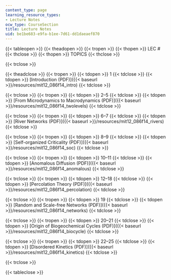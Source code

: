 ```yaml
---
content_type: page
learning_resource_types:
- Lecture Notes
ocw_type: CourseSection
title: Lecture Notes
uid: be1be683-e9fa-b1ee-7d61-dd1daeaef870
---
```


{{< tableopen >}}
{{< theadopen >}}
{{< tropen >}}
{{< thopen >}}
LEC #
{{< thclose >}}
{{< thopen >}}
TOPICS
{{< thclose >}}

{{< trclose >}}

{{< theadclose >}}
{{< tropen >}}
{{< tdopen >}}
1
{{< tdclose >}}
{{< tdopen >}}
[Introduction (PDF)]({{< baseurl >}}/resources/mit12_086f14_intro)
{{< tdclose >}}

{{< trclose >}}
{{< tropen >}}
{{< tdopen >}}
2–5
{{< tdclose >}}
{{< tdopen >}}
[From Microdynamics to Macrodynamics (PDF)]({{< baseurl >}}/resources/mit12_086f14_twolevels)
{{< tdclose >}}

{{< trclose >}}
{{< tropen >}}
{{< tdopen >}}
6–7
{{< tdclose >}}
{{< tdopen >}}
[River Networks (PDF)]({{< baseurl >}}/resources/mit12_086f14_rivers)
{{< tdclose >}}

{{< trclose >}}
{{< tropen >}}
{{< tdopen >}}
8–9
{{< tdclose >}}
{{< tdopen >}}
[Self-organized Criticality (PDF)]({{< baseurl >}}/resources/mit12_086f14_soc)
{{< tdclose >}}

{{< trclose >}}
{{< tropen >}}
{{< tdopen >}}
10–11
{{< tdclose >}}
{{< tdopen >}}
[Anomalous Diffusion (PDF)]({{< baseurl >}}/resources/mit12_086f14_anomalous)
{{< tdclose >}}

{{< trclose >}}
{{< tropen >}}
{{< tdopen >}}
12–18
{{< tdclose >}}
{{< tdopen >}}
[Percolation Theory (PDF)]({{< baseurl >}}/resources/mit12_086f14_percolation)
{{< tdclose >}}

{{< trclose >}}
{{< tropen >}}
{{< tdopen >}}
19
{{< tdclose >}}
{{< tdopen >}}
[Random and Scale-free Networks (PDF)]({{< baseurl >}}/resources/mit12_086f14_networks)
{{< tdclose >}}

{{< trclose >}}
{{< tropen >}}
{{< tdopen >}}
20–21
{{< tdclose >}}
{{< tdopen >}}
[Origin of Biogeochemical Cycles (PDF)]({{< baseurl >}}/resources/mit12_086f14_biocycle)
{{< tdclose >}}

{{< trclose >}}
{{< tropen >}}
{{< tdopen >}}
22–25
{{< tdclose >}}
{{< tdopen >}}
[Disordered Kinetics (PDF)]({{< baseurl >}}/resources/mit12_086f14_kinetics)
{{< tdclose >}}

{{< trclose >}}

{{< tableclose >}}